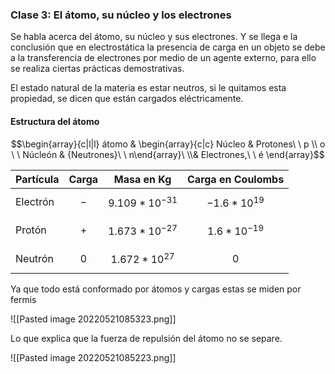 ### Clase 3: El átomo, su núcleo y los electrones

Se habla acerca del átomo, su núcleo y sus electrones. Y se llega e la conclusión que en electrostática la presencia de carga en un objeto se debe a la transferencia de electrones por medio de un agente externo, para ello se realiza ciertas prácticas demostrativas.

El estado natural de la materia es estar neutros, si le quitamos esta propiedad, se dicen que están cargados eléctricamente.

#### Estructura del átomo
$$\begin{array}{c|l|l} átomo & \begin{array}{c|c} Núcleo & Protones\ \ p \\ o \ \ Núcleón & {Neutrones}\ \  n\end{array}\ \\& Electrones,\ \ é \end{array}$$

|Partícula|Carga|Masa en Kg|Carga en Coulombs|
|-|-|-|-|
|Electrón|$$-$$|$$9.109*10^{-31}$$|$$-1.6*10^{19}$$ 
|Protón|$$+$$|$$1.673*10^{-27}$$|$$1.6*10^{-19}$$|
|Neutrón|$$0$$|$$1.672*10^{27}$$|$$0$$

Ya que todo está conformado por átomos y cargas estas se miden por fermis

![[Pasted image 20220521085323.png]]

Lo que explica que la fuerza de repulsión del átomo no se separe.

![[Pasted image 20220521085223.png]]

  
